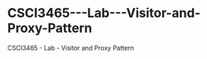 CSCI3465---Lab---Visitor-and-Proxy-Pattern
==========================================

CSCI3465 - Lab - Visitor and Proxy Pattern
